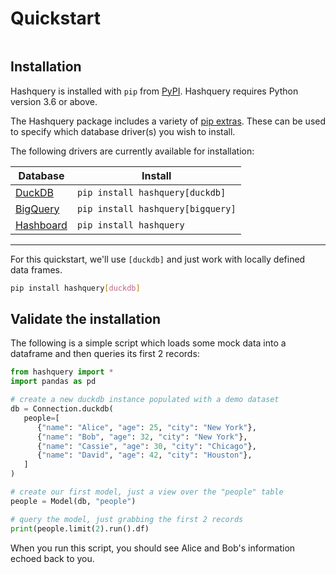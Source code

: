 # Quickstart

```{include} /_fragments/alpha_notice.md

```

## Installation

Hashquery is installed with `pip` from [PyPI](https://pypi.org/project/hashquery/). Hashquery requires Python version 3.6 or above.

The Hashquery package includes a variety of [pip extras](https://packaging.python.org/en/latest/specifications/dependency-specifiers/#extras). These can be used to specify which database driver(s) you wish to install.

The following drivers are currently available for installation:

| Database                                      | Install                           |
| --------------------------------------------- | --------------------------------- |
| [DuckDB](https://duckdb.org/)                 | `pip install hashquery[duckdb]`   |
| [BigQuery](https://cloud.google.com/bigquery) | `pip install hashquery[bigquery]` |
| [Hashboard](../hashboard_intg/0_import.md)    | `pip install hashquery`           |

---

For this quickstart, we'll use `[duckdb]` and just work with locally defined data frames.

```bash
pip install hashquery[duckdb]
```

## Validate the installation

The following is a simple script which loads some mock data into a dataframe and then queries its first 2 records:

```python
from hashquery import *
import pandas as pd

# create a new duckdb instance populated with a demo dataset
db = Connection.duckdb(
   people=[
      {"name": "Alice", "age": 25, "city": "New York"},
      {"name": "Bob", "age": 32, "city": "New York"},
      {"name": "Cassie", "age": 30, "city": "Chicago"},
      {"name": "David", "age": 42, "city": "Houston"},
   ]
)

# create our first model, just a view over the "people" table
people = Model(db, "people")

# query the model, just grabbing the first 2 records
print(people.limit(2).run().df)
```

When you run this script, you should see Alice and Bob's information echoed back to you.
